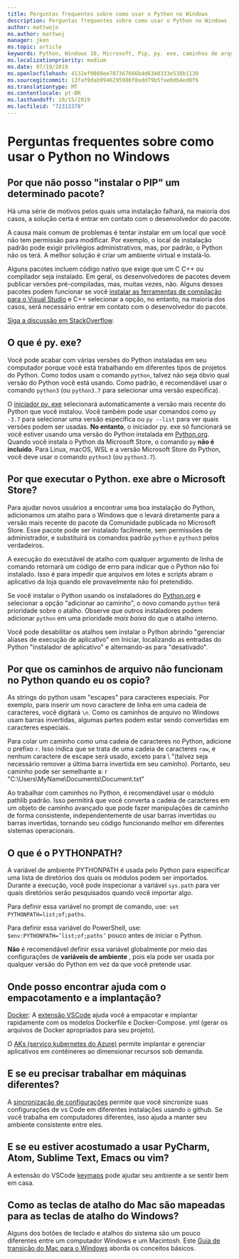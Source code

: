```yaml
---
title: Perguntas frequentes sobre como usar o Python no Windows
description: Perguntas frequentes sobre como usar o Python no Windows
author: mattwojo
ms.author: mattwoj
manager: jken
ms.topic: article
keywords: Python, Windows 10, Microsoft, Pip, py. exe, caminhos de arquivo, PYTHONPATH, implantação do Python, empacotamento do Python
ms.localizationpriority: medium
ms.date: 07/19/2019
ms.openlocfilehash: 4132ef0089ee707367666b4d6340333e538b1130
ms.sourcegitcommit: 13faf9dab9946295986f8edd79b5fae0db4ed0f6
ms.translationtype: MT
ms.contentlocale: pt-BR
ms.lasthandoff: 10/15/2019
ms.locfileid: "72313378"
---
```

# <a name="frequently-asked-questions-about-using-python-on-windows"></a>Perguntas frequentes sobre como usar o Python no Windows

## <a name="why-cant-i-pip-install-a-certain-package"></a>Por que não posso "instalar o PIP" um determinado pacote?

Há uma série de motivos pelos quais uma instalação falhará, na maioria dos casos, a solução certa é entrar em contato com o desenvolvedor do pacote.

A causa mais comum de problemas é tentar instalar em um local que você não tem permissão para modificar. Por exemplo, o local de instalação padrão pode exigir privilégios administrativos, mas, por padrão, o Python não os terá. A melhor solução é criar um ambiente virtual e instalá-lo.

Alguns pacotes incluem código nativo que exige que um C C++ ou compilador seja instalado. Em geral, os desenvolvedores de pacotes devem publicar versões pré-compiladas, mas, muitas vezes, não. Alguns desses pacotes podem funcionar se você [instalar as ferramentas de compilação para o Visual Studio](https://visualstudio.microsoft.com/downloads/#build-tools-for-visual-studio-2019) e C++ selecionar a opção, no entanto, na maioria dos casos, será necessário entrar em contato com o desenvolvedor do pacote.

[Siga a discussão em StackOverflow](https://stackoverflow.com/questions/4750806/how-do-i-install-pip-on-windows/12476379).

## <a name="what-is-pyexe"></a>O que é py. exe?

Você pode acabar com várias versões do Python instaladas em seu computador porque você está trabalhando em diferentes tipos de projetos do Python. Como todos usam o comando `python`, talvez não seja óbvio qual versão do Python você está usando. Como padrão, é recomendável usar o comando `python3` (ou `python3.7` para selecionar uma versão específica).

O [iniciador py. exe](https://docs.python.org/3/using/windows.html#launcher) selecionará automaticamente a versão mais recente do Python que você instalou. Você também pode usar comandos como `py -3.7` para selecionar uma versão específica ou `py --list` para ver quais versões podem ser usadas. **No entanto**, o iniciador py. exe só funcionará se você estiver usando uma versão do Python instalada em [Python.org](https://www.python.org/downloads/windows/). Quando você instala o Python da Microsoft Store, o comando `py` **não é incluído**. Para Linux, macOS, WSL e a versão Microsoft Store do Python, você deve usar o comando `python3` (ou `python3.7`).

## <a name="why-does-running-pythonexe-open-the-microsoft-store"></a>Por que executar o Python. exe abre o Microsoft Store?

Para ajudar novos usuários a encontrar uma boa instalação do Python, adicionamos um atalho para o Windows que o levará diretamente para a versão mais recente do pacote da Comunidade publicada no Microsoft Store. Esse pacote pode ser instalado facilmente, sem permissões de administrador, e substituirá os comandos padrão `python` e `python3` pelos verdadeiros.

A execução do executável de atalho com qualquer argumento de linha de comando retornará um código de erro para indicar que o Python não foi instalado. Isso é para impedir que arquivos em lotes e scripts abram o aplicativo da loja quando ele provavelmente não foi pretendido.

Se você instalar o Python usando os instaladores do [Python.org](https://www.python.org/downloads/windows/) e selecionar a opção "adicionar ao caminho", o novo comando `python` terá prioridade sobre o atalho. Observe que outros instaladores podem adicionar `python` em uma prioridade _mais baixa_ do que o atalho interno.

Você pode desabilitar os atalhos sem instalar o Python abrindo "gerenciar aliases de execução de aplicativo" em Iniciar, localizando as entradas do Python "instalador de aplicativo" e alternando-as para "desativado".

## <a name="why-dont-file-paths-work-in-python-when-i-copy-paste-them"></a>Por que os caminhos de arquivo não funcionam no Python quando eu os copio?

As strings do python usam "escapes" para caracteres especiais. Por exemplo, para inserir um novo caractere de linha em uma cadeia de caracteres, você digitará `\n`. Como os caminhos de arquivo no Windows usam barras invertidas, algumas partes podem estar sendo convertidas em caracteres especiais.

Para colar um caminho como uma cadeia de caracteres no Python, adicione o prefixo `r`. Isso indica que se trata de uma cadeia de caracteres `raw`, e nenhum caractere de escape será usado, exceto para \ "(talvez seja necessário remover a última barra invertida em seu caminho). Portanto, seu caminho pode ser semelhante a: r "C:\Users\MyName\Documents\Document.txt"

Ao trabalhar com caminhos no Python, é recomendável usar o módulo pathlib padrão. Isso permitirá que você converta a cadeia de caracteres em um objeto de caminho avançado que pode fazer manipulações de caminho de forma consistente, independentemente de usar barras invertidas ou barras invertidas, tornando seu código funcionando melhor em diferentes sistemas operacionais.

## <a name="what-is-pythonpath"></a>O que é o PYTHONPATH?

A variável de ambiente PYTHONPATH é usada pelo Python para especificar uma lista de diretórios dos quais os módulos podem ser importados. Durante a execução, você pode inspecionar a variável `sys.path` para ver quais diretórios serão pesquisados quando você importar algo.

Para definir essa variável no prompt de comando, use: `set PYTHONPATH=list;of;paths`.

Para definir essa variável do PowerShell, use: `$env:PYTHONPATH=’list;of;paths’` pouco antes de iniciar o Python.

**Não** é recomendável definir essa variável globalmente por meio das configurações de **variáveis de ambiente** , pois ela pode ser usada por qualquer versão do Python em vez da que você pretende usar.

## <a name="where-can-i-find-help-with-packaging-and-deployment"></a>Onde posso encontrar ajuda com o empacotamento e a implantação?

[Docker](https://code.visualstudio.com/docs/azure/docker): A [extensão VSCode](https://code.visualstudio.com/docs/azure/docker) ajuda você a empacotar e implantar rapidamente com os modelos Dockerfile e Docker-Compose. yml (gerar os arquivos de Docker apropriados para seu projeto).

O [AKs (serviço kubernetes do Azure)](https://docs.microsoft.com/azure/aks/) permite implantar e gerenciar aplicativos em contêineres ao dimensionar recursos sob demanda.

## <a name="what-if-i-need-to-work-across-different-machines"></a>E se eu precisar trabalhar em máquinas diferentes?

A [sincronização de configurações](https://marketplace.visualstudio.com/items?itemName=Shan.code-settings-sync) permite que você sincronize suas configurações de vs Code em diferentes instalações usando o github. Se você trabalha em computadores diferentes, isso ajuda a manter seu ambiente consistente entre eles.

## <a name="what-if-im-used-to-using-pycharm-atom-sublime-text-emacs-or-vim"></a>E se eu estiver acostumado a usar PyCharm, Atom, Sublime Text, Emacs ou vim?

A extensão do VSCode [keymaps](https://marketplace.visualstudio.com/search?target=VSCode&category=Keymaps&sortBy=Downloads) pode ajudar seu ambiente a se sentir bem em casa.

## <a name="how-do-mac-shortcut-keys-map-to-windows-shortcut-keys"></a>Como as teclas de atalho do Mac são mapeadas para as teclas de atalho do Windows?

Alguns dos botões de teclado e atalhos do sistema são um pouco diferentes entre um computador Windows e um Macintosh. Este [Guia de transição do Mac para o Windows](../dev-environment/mac-to-windows.md) aborda os conceitos básicos.
